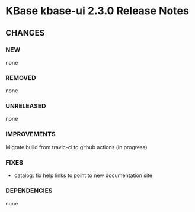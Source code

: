 # KBase kbase-ui 2.3.0 Release Notes



## CHANGES

### NEW

none

### REMOVED

none

### UNRELEASED

none

### IMPROVEMENTS

Migrate build from travic-ci to github actions (in progress)

### FIXES

- catalog: fix help links to point to new documentation site

### DEPENDENCIES

none
